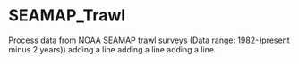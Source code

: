 # SEAMAP_Trawl
Process data from NOAA SEAMAP trawl surveys (Data range: 1982-(present minus 2 years))
adding a line
adding a line
adding a line
